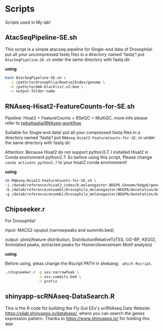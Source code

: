 # Scripts

Scripts used in My lab!

##  AtacSeqPipeline-SE.sh
This script is a simple atacseq-pipeline for Single-end data of Drosophlia! put all your uncompressed fastq files in a directory named 'fastq'! put ``AtacSeqPipeline-SE.sh`` under the same directory with fastq dir.

**using**

``` sh
bash AtacSeqPipeline-SE.sh \
  -i /path/to/drosophlia/Bowtie2Index/genome \
  -b /path/to/dm6-blacklist.v2.bed \
  -o output-folder-name
```

## RNAseq-Hisat2-FeatureCounts-for-SE.sh

Pipeline: Hisat2 + FeatureCounts + RSeQC + MultiQC, more info please refer to [twbattaglia/RNAseq-workflow](https://github.com/twbattaglia/RNAseq-workflow)

Suitable for Single end data! put all your compressed fastq files in a directory named 'fastq'! put ``RNAseq-Hisat2-FeatureCounts-for-SE.sh`` under the same directory with fastq dir.

Attention: Because Hisat2 do not support python3.7, I installed Hisat2 in Conda environment python2.7. So before using this script, Please change ``conda activate python2.7`` to your hisat2 conda environment!

**using**

``` sh
sh RNAseq-Hisat2-FeatureCounts-for-SE.sh \
-i /data0/reference/hisat2_index/D.melanogaster.BDGP6.Genome/bdgp6/genome \
-b /data0/reference/ensembl/Drosophila_melanogaster/BDGP6/Annotation/Archives/archive-2015-07-23-16-41-33/Genes/genes.bed \
-g /data0/reference/ensembl/Drosophila_melanogaster/BDGP6/Annotation/Archives/archive-2015-07-23-16-41-33/Genes/genes.gtf \
```

## Chipseeker.r

For Drosophlia!

input: MACS2 opuput (narrowpeaks and summits.bed)

output: plots(feature distribution, DistributionRelativeToTSS, GO-BP, KEGG), Annotated peaks, extracted peaks for Homer(downstream Motif analysis)

**using**

Before using, pleas change the Rscript PATH in shebang: `` which Rscript``.

``` sh
./chipseeker.r -p xxx.narrowPeak \
               -s xxx.summits.bed \
               -n prefix
```      

## shinyapp-scRNAseq-DataSearch.R

This is the R code for building the Fly Gut EEs's scRNAseq Data Website: https://xilab.shinyapps.io/database/, where you can search the genes expression pattern. Thanks to https://www.shinyapps.io/ for holding this app.
